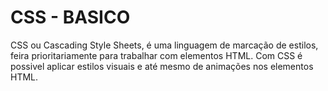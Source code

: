 # CSS - BASICO

CSS ou Cascading Style Sheets, é uma linguagem de marcação de estilos, feira prioritariamente para trabalhar com elementos HTML. Com CSS é possivel aplicar estilos visuais e até mesmo de animações nos elementos HTML.


